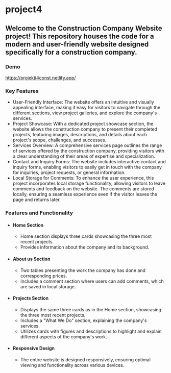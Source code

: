 # project4
## **Welcome to the Construction Company Website project! This repository houses the code for a modern and user-friendly website designed specifically for a construction company.**

### **Demo**
https://projekti4const.netlify.app/

### **Key Features**
* User-Friendly Interface: The website offers an intuitive and visually appealing interface, making it easy for visitors to navigate through the different sections, view project galleries, and explore the company's services.
* Project Showcase: With a dedicated project showcase section, the website allows the construction company to present their completed projects, featuring images, descriptions, and details about each project's scope, challenges, and successes.
* Services Overview: A comprehensive services page outlines the range of services offered by the construction company, providing visitors with a clear understanding of their areas of expertise and specialization.
* Contact and Inquiry Forms: The website includes interactive contact and inquiry forms, enabling visitors to easily get in touch with the company for inquiries, project requests, or general information.
* Local Storage for Comments: To enhance the user experience, this project incorporates local storage functionality, allowing visitors to leave comments and feedback on the website. The comments are stored locally, ensuring a seamless experience even if the visitor leaves the page and returns later.

### **Features and Functionality**
* #### **Home Section**
     * Home section displays three cards showcasing the three most recent projects.
     * Provides information about the company and its background.
* #### **About us Section**
     * Two tables presenting the work the company has done and corresponding prices.
     * Includes a comment section where users can add comments, which are saved in local storage.
* #### **Projects Section**
     * Displays the same three cards as in the Home section, showcasing the three most recent projects.
     * Includes a "What We Do" section, explaining the company's services.
     * Utilizes cards with figures and descriptions to highlight and explain different aspects of the company's work.
* #### **Responsive Design**
     * The entire website is designed responsively, ensuring optimal viewing and functionality across various devices.
